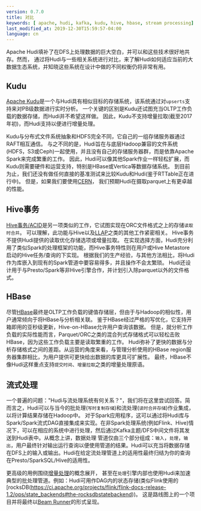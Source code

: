 ```yaml
---
version: 0.7.0
title: 对比
keywords: [ apache, hudi, kafka, kudu, hive, hbase, stream processing]
last_modified_at: 2019-12-30T15:59:57-04:00
language: cn
---
```


Apache Hudi填补了在DFS上处理数据的巨大空白，并可以和这些技术很好地共存。然而，
通过将Hudi与一些相关系统进行对比，来了解Hudi如何适应当前的大数据生态系统，并知晓这些系统在设计中做的不同权衡仍将非常有用。

## Kudu

[Apache Kudu](https://kudu.apache.org)是一个与Hudi具有相似目标的存储系统，该系统通过对`upserts`支持来对PB级数据进行实时分析。
一个关键的区别是Kudu还试图充当OLTP工作负载的数据存储，而Hudi并不希望这样做。
因此，Kudu不支持增量拉取(截至2017年初)，而Hudi支持以便进行增量处理。

Kudu与分布式文件系统抽象和HDFS完全不同，它自己的一组存储服务器通过RAFT相互通信。
与之不同的是，Hudi旨在与底层Hadoop兼容的文件系统(HDFS，S3或Ceph)一起使用，并且没有自己的存储服务器群，而是依靠Apache Spark来完成繁重的工作。
因此，Hudi可以像其他Spark作业一样轻松扩展，而Kudu则需要硬件和运营支持，特别是HBase或Vertica等数据存储系统。
到目前为止，我们还没有做任何直接的基准测试来比较Kudu和Hudi(鉴于RTTable正在进行中)。
但是，如果我们要使用[CERN](https://db-blog.web.cern.ch/blog/zbigniew-baranowski/2017-01-performance-comparison-different-file-formats-and-storage-engines)，
我们预期Hudi在摄取parquet上有更卓越的性能。

## Hive事务

[Hive事务/ACID](https://cwiki.apache.org/confluence/display/Hive/Hive+Transactions)是另一项类似的工作，它试图实现在ORC文件格式之上的存储`读取时合并`。
可以理解，此功能与Hive以及[LLAP](https://cwiki.apache.org/confluence/display/Hive/LLAP)之类的其他工作紧密相关。
Hive事务不提供Hudi提供的读取优化存储选项或增量拉取。
在实现选择方面，Hudi充分利用了类似Spark的处理框架的功能，而Hive事务特性则在用户或Hive Metastore启动的Hive任务/查询的下实现。
根据我们的生产经验，与其他方法相比，将Hudi作为库嵌入到现有的Spark管道中要容易得多，并且操作不会太繁琐。
Hudi还设计用于与Presto/Spark等非Hive引擎合作，并计划引入除parquet以外的文件格式。

## HBase

尽管[HBase](https://hbase.apache.org)最终是OLTP工作负载的键值存储层，但由于与Hadoop的相似性，用户通常倾向于将HBase与分析相关联。
鉴于HBase经过严格的写优化，它支持开箱即用的亚秒级更新，Hive-on-HBase允许用户查询该数据。 但是，就分析工作负载的实际性能而言，Parquet/ORC之类的混合列式存储格式可以轻松击败HBase，因为这些工作负载主要是读取繁重的工作。
Hudi弥补了更快的数据与分析存储格式之间的差距。从运营的角度来看，与管理分析使用的HBase region服务器集群相比，为用户提供可更快给出数据的库更具可扩展性。
最终，HBase不像Hudi这样重点支持`提交时间`、`增量拉取`之类的增量处理原语。

## 流式处理

一个普遍的问题："Hudi与流处理系统有何关系？"，我们将在这里尝试回答。简而言之，Hudi可以与当今的批处理(`写时复制存储`)和流处理(`读时合并存储`)作业集成，以将计算结果存储在Hadoop中。
对于Spark应用程序，这可以通过将Hudi库与Spark/Spark流式DAG直接集成来实现。在非Spark处理系统(例如Flink、Hive)情况下，可以在相应的系统中进行处理，然后通过Kafka主题/DFS中间文件将其发送到Hudi表中。从概念上讲，数据处理
管道仅由三个部分组成：`输入`，`处理`，`输出`，用户最终针对输出运行查询以便使用管道的结果。Hudi可以充当将数据存储在DFS上的输入或输出。Hudi在给定流处理管道上的适用性最终归结为你的查询在Presto/SparkSQL/Hive的适用性。

更高级的用例围绕[增量处理](https://www.oreilly.com/ideas/ubers-case-for-incremental-processing-on-hadoop)的概念展开，
甚至在`处理`引擎内部也使用Hudi来加速典型的批处理管道。例如：Hudi可用作DAG内的状态存储(类似Flink使用的[rocksDB(https://ci.apache.org/projects/flink/flink-docs-release-1.2/ops/state_backends#the-rocksdbstatebackend))。
这是路线图上的一个项目并将最终以[Beam Runner](https://issues.apache.org/jira/browse/HUDI-60)的形式呈现。